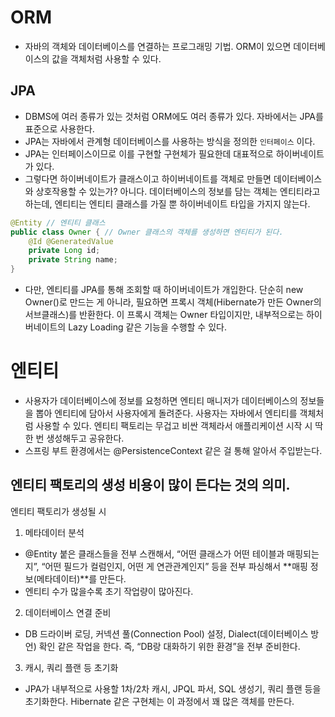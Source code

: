 # ORM
- 자바의 객체와 데이터베이스를 연결하는 프로그래밍 기법. ORM이 있으면 데이터베이스의 값을 객체처럼 사용할 수 있다.

## JPA
- DBMS에 여러 종류가 있는 것처럼 ORM에도 여러 종류가 있다. 자바에서는 JPA를 표준으로 사용한다.
- JPA는 자바에서 관계형 데이터베이스를 사용하는 방식을 정의한 `인터페이스` 이다.
- JPA는 인터페이스이므로 이를 구현할 구현체가 필요한데 대표적으로 하이버네이트가 있다.
- 그렇다면 하이버네이트가 클래스이고 하이버네이트를 객체로 만들면 데이터베이스와 상호작용할 수 있는가? 아니다. 데이터베이스의 정보를 담는 객체는 엔티티라고 하는데, 엔티티는 엔티티 클래스를 가질 뿐 하이버네이트 타입을 가지지 않는다.

```java
@Entity // 엔티티 클래스
public class Owner { // Owner 클래스의 객체를 생성하면 엔티티가 된다.
    @Id @GeneratedValue
    private Long id;
    private String name;
}
```
- 다만, 엔티티를 JPA를 통해 조회할 때 하이버네이트가 개입한다. 단순히 new Owner()로 만드는 게 아니라, 필요하면 프록시 객체(Hibernate가 만든 Owner의 서브클래스)를 반환한다. 이 프록시 객체는 Owner 타입이지만, 내부적으로는 하이버네이트의 Lazy Loading 같은 기능을 수행할 수 있다.

# 엔티티

- 사용자가 데이터베이스에 정보를 요청하면 엔티티 매니저가 데이터베이스의 정보들을 뽑아 엔티티에 담아서 사용자에게 돌려준다. 사용자는 자바에서 엔티티를 객체처럼 사용할 수 있다. 엔티티 팩토리는 무겁고 비싼 객체라서 애플리케이션 시작 시 딱 한 번 생성해두고 공유한다.
- 스프링 부트 환경에서는 @PersistenceContext 같은 걸 통해 알아서 주입받는다.

## 엔티티 팩토리의 생성 비용이 많이 든다는 것의 의미.

엔티티 팩토리가 생성될 시

1. 메타데이터 분석
- @Entity 붙은 클래스들을 전부 스캔해서, “어떤 클래스가 어떤 테이블과 매핑되는지”, “어떤 필드가 컬럼인지, 어떤 게 연관관계인지” 등을 전부 파싱해서 **매핑 정보(메타데이터)**를 만든다.
- 엔티티 수가 많을수록 초기 작업량이 많아진다.

2. 데이터베이스 연결 준비
- DB 드라이버 로딩, 커넥션 풀(Connection Pool) 설정, Dialect(데이터베이스 방언) 확인 같은 작업을 한다. 즉, “DB랑 대화하기 위한 환경”을 전부 준비한다.

3. 캐시, 쿼리 플랜 등 초기화
- JPA가 내부적으로 사용할 1차/2차 캐시, JPQL 파서, SQL 생성기, 쿼리 플랜 등을 초기화한다. Hibernate 같은 구현체는 이 과정에서 꽤 많은 객체를 만든다.